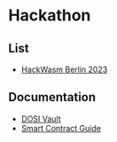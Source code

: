 # Hackathon

## List

- [HackWasm Berlin 2023](./announcements/2023hackwasm.md)

## Documentation
- [DOSI Vault](./dosi-vault/README.md)
- [Smart Contract Guide]()